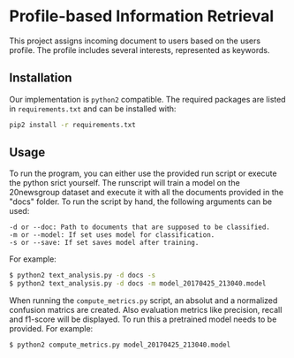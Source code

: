 # Profile-based Information Retrieval
This project assigns incoming document to users based on the users profile. The profile includes several interests, represented as keywords.

## Installation
Our implementation is `python2` compatible. The required packages are listed in `requirements.txt` and can be installed with:
```sh
pip2 install -r requirements.txt
```

## Usage
To run the program, you can either use the provided run script or execute the python srict yourself. The runscript will train a model on the 20newsgroup dataset and execute it with all the documents provided in the "docs" folder. 
To run the script by hand, the following arguments can be used:
```
-d or --doc: Path to documents that are supposed to be classified.
-m or --model: If set uses model for classification.
-s or --save: If set saves model after training.
```
For example:
```sh
$ python2 text_analysis.py -d docs -s
$ python2 text_analysis.py -d docs -m model_20170425_213040.model
```

When running the `compute_metrics.py` script, an absolut and a normalized confusion matrics are created. Also evaluation metrics like precision, recall and f1-score will be displayed. To run this a pretrained model needs to be provided. 
For example:
```sh
$ python2 compute_metrics.py model_20170425_213040.model
```
